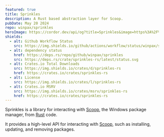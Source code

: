 ```yaml
---
featured: true
title: Sprinkles
description: A Rust based abstraction layer for Scoop.
pubDate: May 20 2024
repo: winpax/sprinkles
heroImage: https://cordor.dev/api/og?title=Sprinkles&image=https%3A%2F%2Fcordor.dev%2Femojis%2Fsparkles.svg
shields:
  - alt: Github Workflow Status
    src: https://img.shields.io/github/actions/workflow/status/winpax/sprinkles/build.yml
  - alt: dependency status
    href: https://deps.rs/repo/github/winpax/sprinkles
    src: https://deps.rs/crate/sprinkles-rs/latest/status.svg
  - alt: Crates.io Total Downloads
    src: https://img.shields.io/crates/d/sprinkles-rs
    href: https://crates.io/crates/sprinkles-rs
  - alt: License
    src: https://img.shields.io/crates/l/sprinkles-rs
  - alt: Crates.io MSRV
    src: https://img.shields.io/crates/msrv/sprinkles-rs
    href: https://crates.io/crates/sprinkles-rs
---
```


Sprinkles is a library for interacting with [Scoop](https://scoop.sh), the Windows package manager, from [Rust](https://www.rust-lang.org/) code.

It provides a high-level API for interacting with [Scoop](https://scoop.sh), such as installing, updating, and removing packages.
